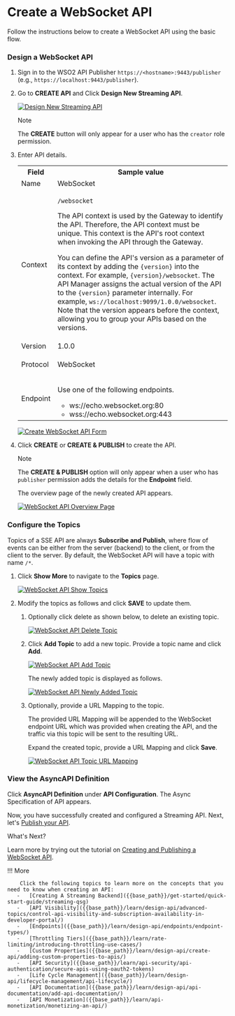 # Create a WebSocket API

Follow the instructions below to create a WebSocket API using the basic flow.

### Design a WebSocket API

1.  Sign in to the WSO2 API Publisher `https://<hostname>:9443/publisher` (e.g., `https://localhost:9443/publisher`).

2.  Go to **CREATE API** and Click **Design New Streaming API**.

    [![Design New Streaming API]({{base_path}}/assets/img/learn/design-api/streaming-api/design-new-streaming-api.png)]({{base_path}}/assets/img/learn/design-api/streaming-api/design-new-streaming-api.png)

    <html><div class="admonition note">
      <p class="admonition-title">Note</p>
      <p>The <b>CREATE</b> button will only appear for a user who has the <code>creator</code> role permission.</p>
      </div>
    </html>
    
3.  Enter API details. 
    
     <table>
        <colgroup>
             <col/>
             <col/>
             <col/>
        </colgroup>
        <tbody>
             <tr>
                 <th colspan="2">Field</th>
                 <th >Sample 
          value</th>
             </tr>
             <tr>
                 <td colspan="2" class="confluenceTd">Name</td>
                 <td class="confluenceTd">WebSocket</td>
             </tr>
             <tr>
                 <td colspan="2" class="confluenceTd">Context</td>
                 <td class="confluenceTd">
                     <div class="content-wrapper">
                         <p>
                             <code>/websocket</code>
                         </p>
                         <div>
                             <div class="confluence-information-macro-body">
                                 <p>The API context is used by the Gateway to identify the API. 
          Therefore, the API context must be unique. This context is the API's root context when invoking the API through 
          the Gateway.</p>
                             </div>
                             <div class="confluence-information-macro confluence-information-macro-tip">
                                 <span class="aui-icon aui-icon-small aui-iconfont-approve confluence-information-macro-icon"></span>
                                 <div class="confluence-information-macro-body">
                                     <p>You can define the API's version as a parameter of its context by 
          adding the <code>{version}</code> into the context. For example, <code>{version}/websocket</code>. The API Manager 
          assigns the actual version of the API to the <code>{version}</code> parameter internally. For example, 
                                         <code>ws://localhost:9099/1.0.0/websocket</code>. Note that the version appears before the context, allowing you to 
          group your APIs based on the versions.</p>
                                 </div>
                             </div>
                         </div>
                     </div>
                 </td>
             </tr>
             <tr>
                 <td colspan="2" class="confluenceTd">Version</td>
                 <td colspan="1" class="confluenceTd">1.0.0</td>
             </tr>
             <tr>
                 <td colspan="2" class="confluenceTd">Protocol</td>
                 <td colspan="1" class="confluenceTd">
                     <p>WebSocket</p>
                 </td>
             </tr>
             <tr>
                 <td colspan="2" class="confluenceTd">Endpoint</td>
                 <td colspan="1" class="confluenceTd">
                    <p>
                    Use one of the following endpoints.
                    <ul>
                        <li>ws://echo.websocket.org:80</li>
                        <li>wss://echo.websocket.org:443</li>
                    </ul>
                 </td>
             </tr>
         </tbody>
     </table>
             
      [![Create WebSocket API Form]({{base_path}}/assets/img/learn/design-api/streaming-api/websocket/create-websocket-streaming-api-form.png)]({{base_path}}/assets/img/learn/design-api/streaming-api/websocket/create-websocket-streaming-api-form.png)

4.  Click **CREATE** or **CREATE & PUBLISH** to create the API.

     <html>
     <div class="admonition note">
     <p class="admonition-title">Note</p>
     <p>The <b>CREATE & PUBLISH</b> option will only appear when a user who has <code>publisher</code> permission adds the details for the <b>Endpoint</b> field.</p>
     </div>
     </html>

    The overview page of the newly created API appears. 
    
    [![WebSocket API Overview Page]({{base_path}}/assets/img/learn/design-api/streaming-api/websocket/websocket-streaming-api-overview-page.png)]({{base_path}}/assets/img/learn/design-api/streaming-api/websocket/websocket-streaming-api-overview-page.png)


### Configure the Topics

Topics of a SSE API are always **Subscribe and Publish**, where flow of events can be either from the server (backend) to the client, or from the client to the server. By default, the WebSocket API will have a topic with name `/*`.

1. Click **Show More** to navigate to the **Topics** page.

    [![WebSocket API Show Topics]({{base_path}}/assets/img/learn/design-api/streaming-api/websocket/websocket-streaming-api-topics-show-more.png)]({{base_path}}/assets/img/learn/design-api/streaming-api/websocket/websocket-streaming-api-topics-show-more.png)

2. Modify the topics as follows and click **SAVE** to update them.

    1. Optionally click delete as shown below, to delete an existing topic.

        [![WebSocket API Delete Topic]({{base_path}}/assets/img/learn/design-api/streaming-api/websocket/websocket-streaming-api-delete-topic.png)]({{base_path}}/assets/img/learn/design-api/streaming-api/websocket/websocket-streaming-api-delete-topic.png)

    2. Click **Add Topic** to add a new topic. Provide a topic name and click **Add**.
         
        [![WebSocket API Add Topic]({{base_path}}/assets/img/learn/design-api/streaming-api/websocket/websocket-streaming-api-add-topic.png)]({{base_path}}/assets/img/learn/design-api/streaming-api/websocket/websocket-streaming-api-add-topic.png)
      
        The newly added topic is displayed as follows.
         
        [![WebSocket API Newly Added Topic]({{base_path}}/assets/img/learn/design-api/streaming-api/websocket/websocket-streaming-api-newly-added-topic.png)]({{base_path}}/assets/img/learn/design-api/streaming-api/websocket/websocket-streaming-api-newly-added-topic.png)

    3. Optionally, provide a URL Mapping to the topic.

        The provided URL Mapping will be appended to the WebSocket endpoint URL which was provided when creating the API, and the traffic via this topic will be sent to the resulting URL.
          
        Expand the created topic, provide a URL Mapping and click **Save**.

        [![WebSocket API Topic URL Mapping]({{base_path}}/assets/img/learn/design-api/streaming-api/websocket/wesocket-streaming-api-add-topic-url-mapping.png)]({{base_path}}/assets/img/learn/design-api/streaming-api/websocket/wesocket-streaming-api-add-topic-url-mapping.png)
            


### View the AsyncAPI Definition

Click **AsyncAPI Definition** under **API Configuration**. The Async Specification of API appears.


Now, you have successfully created and configured a Streaming API. Next, let's [Publish your API]({{base_path}}/learn/design-api/publish-api/publish-an-api).

<div class="admonition note">
<p class="admonition-title">What's Next?</p>
<p>Learn more by trying out the tutorial on <a href="{{base_path}}/tutorials/streaming-api/create-and-publish-websocket-api">Creating and Publishing a WebSocket API</a>.</p>
</div>

!!! More

        Click the following topics to learn more on the concepts that you need to know when creating an API:
       -   [Creating A Streaming Backend]({{base_path}}/get-started/quick-start-guide/streaming-qsg)
       -   [API Visibility]({{base_path}}/learn/design-api/advanced-topics/control-api-visibility-and-subscription-availability-in-developer-portal/)
       -   [Endpoints]({{base_path}}/learn/design-api/endpoints/endpoint-types/)
       -   [Throttling Tiers]({{base_path}}/learn/rate-limiting/introducing-throttling-use-cases/)
       -   [Custom Properties]({{base_path}}/learn/design-api/create-api/adding-custom-properties-to-apis/)
       -   [API Security]({{base_path}}/learn/api-security/api-authentication/secure-apis-using-oauth2-tokens)
       -   [Life Cycle Management]({{base_path}}/learn/design-api/lifecycle-management/api-lifecycle/)
       -   [API Documentation]({{base_path}}/learn/design-api/api-documentation/add-api-documentation/)
       -   [API Monetization]({{base_path}}/learn/api-monetization/monetizing-an-api/)
